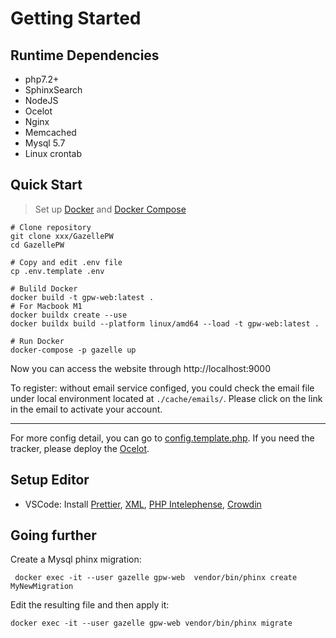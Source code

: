 # Getting Started

## Runtime Dependencies

- php7.2+
- SphinxSearch
- NodeJS
- Ocelot
- Nginx
- Memcached
- Mysql 5.7
- Linux crontab

## Quick Start

> Set up [Docker](https://docs.docker.com/get-started/) and [Docker Compose](https://docs.docker.com/compose/install/)

```shell
# Clone repository
git clone xxx/GazellePW
cd GazellePW

# Copy and edit .env file
cp .env.template .env

# Bulild Docker
docker build -t gpw-web:latest .
# For Macbook M1
docker buildx create --use
docker buildx build --platform linux/amd64 --load -t gpw-web:latest .

# Run Docker
docker-compose -p gazelle up
```

Now you can access the website through http://localhost:9000

To register: without email service configed, you could check the email file under local environment located at `./cache/emails/`. Please click on the link in the email to activate your account.

---

For more config detail, you can go to [config.template.php](classes/config.template.php). If you need the tracker, please deploy the [Ocelot](https://github.com/Mosasauroidea/Ocelot).

## Setup Editor

- VSCode: Install [Prettier](https://marketplace.visualstudio.com/items?itemName=esbenp.prettier-vscode), [XML](https://marketplace.visualstudio.com/items?itemName=redhat.vscode-xml), [PHP Intelephense](https://marketplace.visualstudio.com/items?itemName=bmewburn.vscode-intelephense-client), [Crowdin](https://marketplace.visualstudio.com/items?itemName=Crowdin.vscode-crowdin)

## Going further

Create a Mysql phinx migration:

```shell
 docker exec -it --user gazelle gpw-web  vendor/bin/phinx create MyNewMigration
```

Edit the resulting file and then apply it:

```shell
docker exec -it --user gazelle gpw-web vendor/bin/phinx migrate
```
